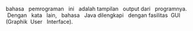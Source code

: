 bahasa   pemrograman   ini   adalah tampilan   output dari   programnya.  Dengan   kata   lain,   bahasa   Java dilengkapi   dengan fasilitas  GUI   (Graphik  User   Interface).